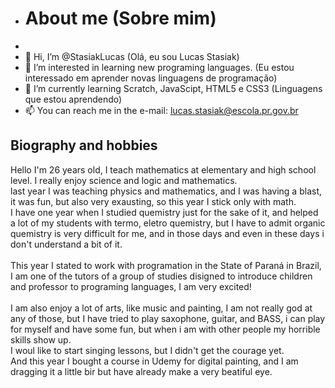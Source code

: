 - <html>
  <h1> About me (Sobre mim)</h1>
- </html>
- 👋 Hi, I’m @StasiakLucas (Olá, eu sou Lucas Stasiak)
- 👀 I’m interested in learning new programing languages. (Eu estou interessado em aprender novas linguagens de programação)
- 🌱 I’m currently learning Scratch, JavaScipt, HTML5 e CSS3 (Linguagens que estou aprendendo)
- 📫 You can reach me in the e-mail: lucas.stasiak@escola.pr.gov.br

<html>
  <h2> Biography and hobbies </h2>
  Hello I'm 26 years old, I teach mathematics at elementary and high school level. I really enjoy science and logic and mathematics.</br>
  last year I was teaching physics and mathematics, and I was having a blast, it was fun, but also very exausting, so this year I stick only with math.</br>
  I have one year when I studied quemistry just for the sake of it, and helped a lot of my students with termo, eletro quemistry, but I have to admit
  organic quemistry is very difficult for me, and in those days and even in these days i don't understand a bit of it.</br>
  </br>
  This year I stated to work with programation in the State of Paraná in Brazil, I am one of the tutors of a group of studies disigned to introduce children and professor to programing languages, I am very excited!</br>
  </br>
  I am also enjoy a lot of arts, like music and painting, I am not really god at any of those, but I have tried to play saxophone, guitar, and BASS, i can play for myself and have some fun, but when i am with other people my horrible skills show up.</br>
  I woul like to start singing lessons, but I didn't get the courage yet.</br>
  And this year I bought a course in Udemy for digital painting, and I am dragging it a little bir but have already make a very beatiful eye.</br>
</html>

<!---
StasiakLucas/StasiakLucas is a ✨ special ✨ repository because its `README.md` (this file) appears on your GitHub profile.
You can click the Preview link to take a look at your changes.
--->
